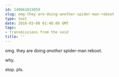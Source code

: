 ```yaml
---
id: 140661015059
slug: omg-they-are-doing-another-spider-man-reboot
type: text
date: 2016-03-08 01:48:09 GMT
tags:
- transmissions from the void
title: ''
---
```


omg. they are doing *another* spider-man reboot.

why.

stop. pls.